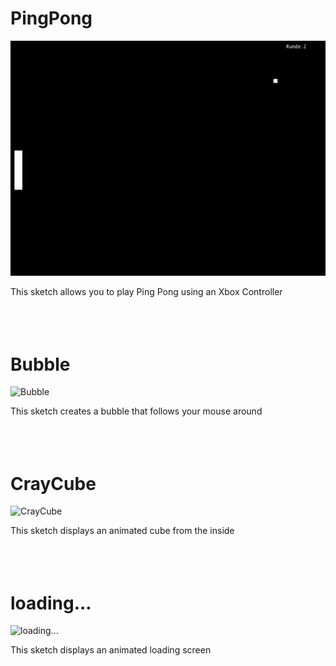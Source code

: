 # PingPong
![PingPong](/img/PingPong.png)

This sketch allows you to play Ping Pong using an Xbox Controller
<br><br><br><br>



# Bubble
![Bubble](/img/p02.png)

This sketch creates a bubble that follows your mouse around
<br><br><br><br>




# CrayCube
![CrayCube](/img/p03.png)

This sketch displays an animated cube from the inside
<br><br><br><br>




# loading...
![loading...](/img/p04.png)

This sketch displays an animated loading screen
<br><br><br><br>
